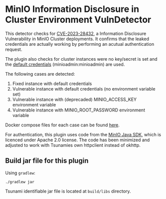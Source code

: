 # MinIO Information Disclosure in Cluster Environment VulnDetector


This detector checks for [CVE-2023-28432](https://github.com/minio/minio/security/advisories/GHSA-6xvq-wj2x-3h3q), a Information Disclosure Vulnerability in MinIO Cluster deployments.
It confirms that the leaked credentials are actually working by performing an acutual authentication request.

The plugin also checks for cluster instances were no key/secret is set and the [default credentials](https://min.io/docs/minio/linux/administration/identity-access-management/minio-user-management.html) (minioadmin:minioadmin) are used.

The following cases are detected:

1. Fixed instance with default credentials
2. Vulnerable instance with default credentials (no environment variable set)
3. Vulnerable instance with (deprecaded) MINIO_ACCESS_KEY environment variable
4. Vulnerable instance with MINIO_ROOT_PASSWORD environment variable

Docker compose files for each case can be found [here](https://github.com/h0ng10/CVE-2023-28432_docker).

For authentication, this plugin uses code from the [MinIO Java SDK](https://github.com/minio/minio-java), which is licenced under Apache 2.0 license.
The code has been minimized and adjusted to work with Tsunamies own httpclient instead of okhttp.


## Build jar file for this plugin

Using `gradlew`:

```shell
./gradlew jar
```

Tsunami identifiable jar file is located at `build/libs` directory.
